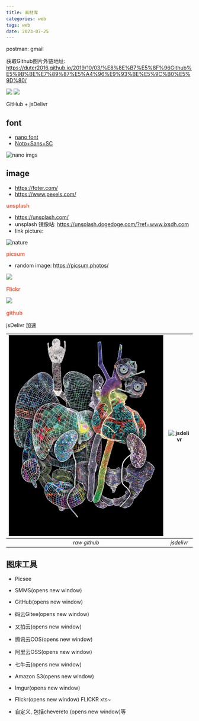 ```yaml
---
title: 素材库
categories: web
tags: web
date: 2023-07-25
---
```


postman: gmail

获取Github图片外链地址:
https://duter2016.github.io/2019/10/03/%E8%8E%B7%E5%8F%96Github%E5%9B%BE%E7%89%87%E5%A4%96%E9%93%BE%E5%9C%B0%E5%9D%80/

![](https://i.imgur.com/NATHKc2.jpeg)
![](https://cdn.jsdelivr.net/gh/MyBlog-GitHub/image-upload@main/uPic/th.jpg)

GitHub + jsDelivr

## font

- [nano font](https://fonts.google.com/noto/specimen/Noto+Sans+TC/glyphs)
- [Noto+Sans+SC](https://fonts.google.com/noto/specimen/Noto+Sans+SC)

![nano imgs](https://cdn.jsdelivr.net/gh/YeeKal/img_land/blog/07/noto_sans.png)

## image

- https://foter.com/
- https://www.pexels.com/

**<font color='Tomato'>unsplash</font>**

- https://unsplash.com/
- unsplash 镜像站: https://unsplash.dogedoge.com/?ref=www.ixsdh.com
- link picture: 

![nature](https://source.unsplash.com/V4RTwPUAyoM)


**<font color='Tomato'>picsum</font>**

- random image: https://picsum.photos/

![](https://picsum.photos/600/400)

**<font color='Tomato'>Flickr</font>**

![](https://live.staticflickr.com/65535/53072309873_2aeb736ecd_o.png)

**<font color='Tomato'>github</font>**

jsDelivr 加速

| ![raw github](https://raw.githubusercontent.com/YeeKal/Doc/master/blog/imgs/070923_Nature_Cover-scaled.jpg) | ![jsdelivr](https://cdn.jsdelivr.net/gh/YeeKal/Doc@master/blog/imgs/070923_Nature_Cover-scaled.jpg) |
|:-----------------------------------------------------------------------------------------------------------:|:---------------------------------------------------------------------------------------------------:|
|                                                *raw github*                                                 |                                             *jsdelivr*                                              |



## 图床工具

- Picsee

- SMMS(opens new window)
- GitHub(opens new window)
- 码云Gitee(opens new window)
- 又拍云(opens new window)
- 腾讯云COS(opens new window)
- 阿里云OSS(opens new window)
- 七牛云(opens new window)
- Amazon S3(opens new window)
- Imgur(opens new window)
- Flickr(opens new window)   FLICKR xts~
- 自定义, 包括chevereto (opens new window)等